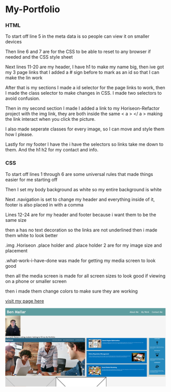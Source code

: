 # My-Portfolio
### HTML

To start off line 5 in the meta data is so people can view it on smaller devices 

Then line 6 and 7 are for the CSS to be able to reset to any browser if needed and the CSS style sheet

Next lines 11-20 are my header, I have h1 to make my name big, then ive got my 3 page links that I added a # sign before to mark as an id so that I can make the lin work

After that is my sections I made a id selector for the page links to work, then I made the class selector to make changes in CSS. I made two selectors to avoid confusion.

Then in my second section I made I added a link to my Horiseon-Refactor project with the img link, they are both inside the same < a > </ a > making the link interact when you click the picture.

I also made seperate classes for every image, so I can move and style them how I please.

Lastly for my footer I have the i have the selectors so links take me down to them. And the h1 h2 for my contact and info.

### CSS

To start off lines 1 through 6 are some universal rules that made things easier for me starting off

Then I set my body background as white so my entire background is white

Next .navigation is set to change my header and everything inside of it, footer is also placed in with a comma

Lines 12-24 are for my header and footer because i want them to be the same size 

then a has no text decoration so the links are not  underlined then i made them white to look better

.img .Horiseon .place holder and .place holder 2 are for my image size and placement

.what-work-i-have-done was made for getting my media screen to look good 

then all the media screen is made for all screen sizes to look good if viewing on a phone or smaller screen

then i made them change colors to make sure they are working

  [visit my page here](https://bmallar.github.io/My-Portfolio/)

 ![My project](./images/Screenshot%20(7).png)